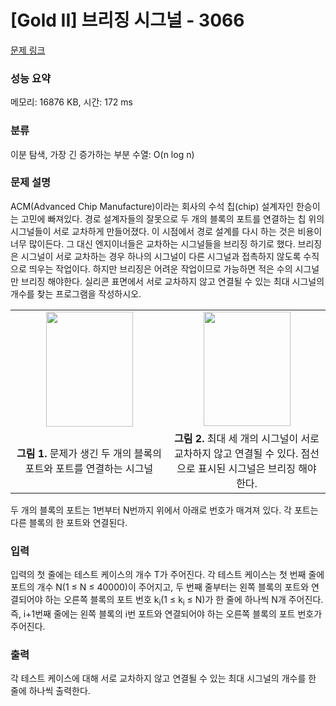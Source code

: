 # [Gold II] 브리징 시그널 - 3066 

[문제 링크](https://www.acmicpc.net/problem/3066) 

### 성능 요약

메모리: 16876 KB, 시간: 172 ms

### 분류

이분 탐색, 가장 긴 증가하는 부분 수열: O(n log n)

### 문제 설명

<p>
	ACM(Advanced Chip Manufacture)이라는 회사의 수석 칩(chip) 설계자인 한승이는 고민에 빠져있다. 경로 설계자들의 잘못으로 두 개의 블록의 포트를 연결하는 칩 위의 시그널들이 서로 교차하게 만들어졌다. 이 시점에서 경로 설계를 다시 하는 것은 비용이 너무 많이든다. 그 대신 엔지이너들은 교차하는 시그널들을 브리징 하기로 했다. 브리징은 시그널이 서로 교차하는 경우 하나의 시그널이 다른 시그널과 접촉하지 않도록 수직으로 띄우는 작업이다. 하지만 브리징은 어려운 작업이므로 가능하면 적은 수의 시그널만 브리징 해야한다. 실리콘 표면에서 서로 교차하지 않고 연결될 수 있는 최대 시그널의 개수를 찾는 프로그램을 작성하시오.</p>
<p>
	 </p>
<table class="table table-bordered">
	<tbody>
		<tr>
			<td style="width:50%;text-align:center">
				<img alt="" src="" style="width: 139px; height: 184px;"></td>
			<td style="width:50%;text-align:center">
				<img alt="" src="" style="width: 139px; height: 183px;"></td>
		</tr>
		<tr>
			<td style="text-align:center">
				<strong>그림 1.</strong> 문제가 생긴 두 개의 블록의 포트와 포트를 연결하는 시그널</td>
			<td style="text-align:center">
				<strong>그림 2.</strong> 최대 세 개의 시그널이 서로 교차하지 않고 연결될 수 있다. 점선으로 표시된 시그널은 브리징 해야한다.</td>
		</tr>
	</tbody>
</table>
<p>
	 </p>
<p>
	두 개의 블록의 포트는 1번부터 N번까지 위에서 아래로 번호가 매겨져 있다. 각 포트는 다른 블록의 한 포트와 연결된다.</p>

### 입력 

 <p>
	입력의 첫 줄에는 테스트 케이스의 개수 T가 주어진다. 각 테스트 케이스는 첫 번째 줄에 포트의 개수 N(1 ≤ N ≤ 40000)이 주어지고, 두 번째 줄부터는 왼쪽 블록의 포트와 연결되어야 하는 오른쪽 블록의 포트 번호 k<sub>i</sub>(1 ≤ k<sub>i</sub> ≤ N)가 한 줄에 하나씩 N개 주어진다. 즉, i+1번째 줄에는 왼쪽 블록의 i번 포트와 연결되어야 하는 오른쪽 블록의 포트 번호가 주어진다.</p>

### 출력 

 <p>
	각 테스트 케이스에 대해 서로 교차하지 않고 연결될 수 있는 최대 시그널의 개수를 한 줄에 하나씩 출력한다.</p>

